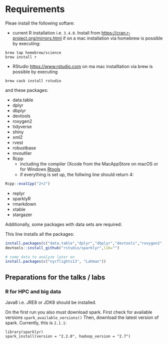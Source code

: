 # Requirements
Pleae install the following softare:
 * current R installation i.e. `3.4.0`. Install from https://cran.r-project.org/mirrors.html if on a mac installation via homebrew is possible by executing:
 ```
 brew tap homebrew/science
 brew install r
 ```
 * RStudio https://www.rstudio.com on ma mac installlation via brew is possible by executing
 ```
 brew cask install rstudio
 ```
and these packages:
 * data.table
 * dplyr
 * dbplyr
 * devtools
 * roxygen2
 * tidyverse
 * shiny
 * xml2 
 * rvest
 * robustbase
 * mvoutlier
 * Rcpp
   * including the compiler (Xcode from the MacAppStore on macOS or for Windows [Rtools](https://cran.r-project.org/bin/windows/Rtools)
   * if everything is set up, the follwing line should return 4:
```r
Rcpp::evalCpp("2+2")
```
 * replyr
 * sparklyR
 * rmarkdown
 * xtable
 * stargazer
 
 Additionally, some packages with data sets are required:
 
 
This line installs all the packages:
```r
install.packages(c("data.table","dplyr","dbplyr","devtools","roxygen2","tidyverse","shiny","xml2","rvest","robustbase","mvoutlier","Rcpp", "replyr", "rmarkdown", "xtable", "stargazer"))
devtools::install_github("rstudio/sparklyr",lib="")

# some data to analyze later on
install.packages(c("nycflights13", "Lahman"))
```

## Preparations for the talks / labs
### R for HPC and big data
Java8 i.e. JRE8 or JDK8 should be installed.

On the first run you also must download spark. First check for available versions 
```spark_available_versions()```
Then, download the latest version of spark. Currently, this is `2.1.1`:
```
library(sparklyr)
spark_install(version = "2.2.0", hadoop_version = "2.7")
```
